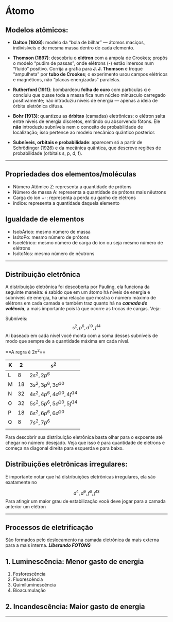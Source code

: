 # Átomo
## Modelos atômicos:

- **Dalton (1808)**: modelo da “bola de bilhar” — átomos maciços, indivisíveis e de mesma massa dentro de cada elemento. 
    
- **Thomson (1897)**: descobriu o **elétron** com a ampola de Crookes; propôs o modelo “pudim de passas”, onde elétrons (-) estão imersos num “fluido” positivo. Corrija a grafia para **J. J. Thomson** e troque “ampulheta” por **tubo de Crookes**; o experimento usou campos elétricos e magnéticos, não “placas energizadas” paralelas. 
    
- **Rutherford (1911)**: bombardeou **folha de ouro** com partículas α e concluiu que quase toda a massa fica num núcleo minúsculo carregado positivamente; não introduziu níveis de energia — apenas a ideia de órbita eletrônica difusa. 
- **Bohr (1913)**: quantizou as **órbitas** (camadas) eletrônicas: o elétron salta entre níveis de energia discretos, emitindo ou absorvendo fótons. Ele **não** introduziu subníveis nem o conceito de probabilidade de localização; isso pertence ao modelo mecânico quântico posterior. 
- **Subníveis, orbitais e probabilidade**: aparecem só a partir de Schrödinger (1926) e da mecânica quântica, que descreve regiões de probabilidade (orbitais s, p, d, f).

---

## Propriedades dos elementos/moléculas

- Número Atômico Z: representa a quantidade de prótons 
- Número de massa A: representa a quantidade de prótons mais nêutrons
- Carga do íon +-: representa a perda ou ganho de elétrons
- índice: representa a quantidade daquela elemento

## Igualdade de elementos

- IsobÁrico: mesmo número de massa
- IsótoPo: mesmo número de prótons
- Isoelétrico: mesmo número de carga do íon ou seja mesmo número de elétrons
- IsótoNos: mesmo número de nêutrons

---

## Distribuição eletrônica

A distribuição eletrônica foi descoberta por Pauling, ela funciona da seguinte maneira:
é sabido que em um átomo há níveis de energia e subníveis de energia, há uma relação que mostra o número máximo de elétrons em cada camada e também traz quanto há na ***camada de valência***, a mais importante pois lá que ocorre as trocas de cargas. Veja:

Subníveis:
$$
s^2, p^6,d^{10},f^{14}
$$
Ai baseado em cada nível você monta com a soma desses subníveis de modo que sempre de a quantidade máxima em cada nível.

==A regra é $2n^2$==

| K   | 2   | $s^2$                          |
| --- | --- | ------------------------------ |
| L   | 8   | $2s^2, 2p^6$                   |
| M   | 18  | $3s^2, 3p^6, 3d^{10}$          |
| N   | 32  | $4s^2, 4p^6, 4d^{10}, 4f^{14}$ |
| O   | 32  | $5s^2, 5p^6, 5d^{10}, 5f^{14}$ |
| P   | 18  | $6s^2, 6p^6, 6d^{10}$          |
| Q   | 8   | $7s^2, 7p^6$                   |
|     |     |                                |
Para descobrir sua distribuição eletrônica basta olhar para o expoente até chegar no número desejado. Veja que isso é para quantidade de elétrons e começa na diagonal direita para esquerda e para baixo.

## Distribuições eletrônicas irregulares:

É importante notar que há distribuições eletrônicas irregulares, ela são exatamente no 

$$
d^4,d^9,f^6,f^{13}
$$
Para atingir um maior grau de estabilização você deve jogar para a camada anterior um elétron

---
## Processos de eletrificação

São formados pelo deslocamento na camada eletrônica da mais externa para a mais interna. ***Liberando FOTONS***

## 1. Luminescência: Menor gasto de energia
1. Fosforescência
2. Fluorescência
3. Quimiluminescência
4. Bioacumulação
## 2. Incandescência: Maior gasto de energia

---
